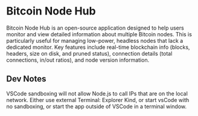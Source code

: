 # Bitcoin Node Hub

Bitcoin Node Hub is an open-source application designed to help users monitor and view detailed information about multiple Bitcoin nodes. This is particularly useful for managing low-power, headless nodes that lack a dedicated monitor. Key features include real-time blockchain info (blocks, headers, size on disk, and pruned status), connection details (total connections, in/out ratios), and node version information.

## Dev Notes

VSCode sandboxing will not allow Node.js to call IPs that are on the local network. Either use external Terminal: Explorer Kind, or start vsCode with no sandboxing, or start the app outside of VSCode in a terminal window.
